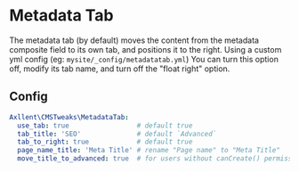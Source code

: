 # Metadata Tab

The metadata tab (by default) moves the content from the metadata composite field to its own tab, and positions it to the right. Using a custom yml config (eg: `mysite/_config/metadatatab.yml`) You can turn this option off, modify its tab name, and turn off the "float right" option.

## Config

```yml
Axllent\CMSTweaks\MetadataTab:
  use_tab: true                 # default true
  tab_title: 'SEO'              # default `Advanced`
  tab_to_right: true            # default true
  page_name_title: 'Meta Title' # rename "Page name" to "Meta Title"
  move_title_to_advanced: true  # for users without canCreate() permissions, move Title to `Advanced` tab
```
